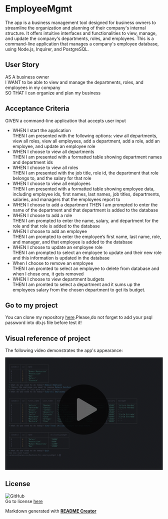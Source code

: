 # EmployeeMgmt
The app is a business management tool designed for business owners to streamline the organization and planning of their company's internal structure. It offers intuitive interfaces and functionalities to view, manage, and update the company's departments, roles, and employees. This is a command-line application that manages a company's employee database, using Node.js, Inquirer, and PostgreSQL.

## User Story

AS A business owner<br>
I WANT to be able to view and manage the departments, roles, and employees in my company<br>
SO THAT I can organize and plan my business

## Acceptance Criteria

GIVEN a command-line application that accepts user input<br>
* WHEN I start the application<br>
THEN I am presented with the following options: view all departments, view all roles, view all employees, add a department, add a role, add an employee, and update an employee role
* WHEN I choose to view all departments<br>
THEN I am presented with a formatted table showing department names and department ids
* WHEN I choose to view all roles<br>
THEN I am presented with the job title, role id, the department that role belongs to, and the salary for that role
* WHEN I choose to view all employees<br>
THEN I am presented with a formatted table showing employee data, including employee ids, first names, last names, job titles, departments, salaries, and managers that the employees report to
* WHEN I choose to add a department
THEN I am prompted to enter the name of the department and that department is added to the database
* WHEN I choose to add a role<br>
THEN I am prompted to enter the name, salary, and department for the role and that role is added to the database
* WHEN I choose to add an employee<br>
THEN I am prompted to enter the employee’s first name, last name, role, and manager, and that employee is added to the database
* WHEN I choose to update an employee role<br>
THEN I am prompted to select an employee to update and their new role and this information is updated in the database
* When I choose to remove an employee<br>
THEN I am promted to select an employee to delete from database and when I chose one, it gets removed
* WHEN I choose to view department budgets<br>
THEN I am promted to select a department and it sums up the employees salary from the chosen department to get its budget.


## Go to my project
  
You can clone my repository [here](https://github.com/VanZittle/employeeMgmt).Please,do not forget to add your psql password into db.js file before test it!

## Visual reference of project
The following video demonstrates the app's appearance:
  
[![video thumbnail](./assets/video-thumbnail.png)](https://drive.google.com/file/d/18tUu-nJzZD2g47X52gkRN5vMhSJvLH14/view?usp=drive_link)

## License
![GitHub](https://img.shields.io/github/license/VanZittle/employeeMgmt?style=for-the-badge)<br> Go to license [here](https://github.com/VanZittle/employeeMgmt/blob/main/LICENSE)
  
Markdown generated with **[README Creator](https://github.com/VanZittle/module9-challenge-ReadmeGenerator)**
